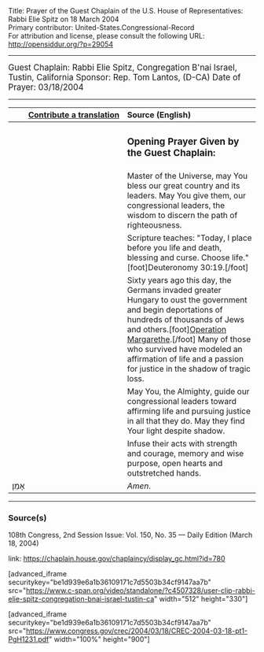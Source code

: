 <html>
<head></head>
<body>
Title: Prayer of the Guest Chaplain of the U.S. House of Representatives: Rabbi Elie Spitz on 18 March 2004<br />
Primary contributor: United-States.Congressional-Record<br />
For attribution and license, please consult the following URL: <a href="http://opensiddur.org/?p=29054">http://opensiddur.org/?p=29054</a>
<p />
<hr />

<div class="english" style="font-size:1.2em;">
Guest Chaplain: Rabbi Elie Spitz, Congregation B'nai Israel, Tustin, California
Sponsor: Rep. Tom Lantos, (D-CA)
Date of Prayer: 03/18/2004

<!--
<blockquote>
<h3>One Minute Speech Given in Recognition of the Guest Chaplain:</h3>
</blockquote>
-->
</div>

<hr />

<table style="margin-left: auto;margin-right: auto;" class="draggable">
<thead><tr><th id="x" style="text-align: right;"><a href="/contributing/upload/">Contribute a translation</a></th><th style="text-align: left;">Source (English)</th></tr></thead>
<tbody>
<tr><td style="vertical-align:top;" width="46%">
<div class="liturgy"><span lang="he">

</span></div></td>
 
<td style="vertical-align:top;" width="53%">
<div class="english">
<h3>Opening Prayer Given by the Guest Chaplain:</h3>
</div></td></tr>

<tr><td style="vertical-align:top;" width="46%">
<div class="liturgy"><span lang="he">

</span></div></td>
 
<td style="vertical-align:top;" width="53%">
<div class="english">
Master of the Universe, 
may You bless our great country 
and its leaders. 
May You give them, 
our congressional leaders, 
the wisdom to discern 
the path of righteousness.
</div></td></tr>


<tr><td style="vertical-align:top;" width="46%">
<div class="liturgy"><span lang="he">

</span></div></td>
 
<td style="vertical-align:top;" width="53%">
<div class="english">
Scripture teaches: 
"Today, 
I place before you 
life and death, 
blessing and curse. 
Choose life."[foot]Deuteronomy 30:19.[/foot]
</div></td></tr>


<tr><td style="vertical-align:top;" width="46%">
<div class="liturgy"><span lang="he">

</span></div></td>
 
<td style="vertical-align:top;" width="53%">
<div class="english">
Sixty years ago this day, 
the Germans invaded greater Hungary 
to oust the government 
and begin deportations 
of hundreds of thousands of Jews and others.[foot]<a href="https://en.wikipedia.org/wiki/Operation_Margarethe">Operation Margarethe</a>.[/foot] 
Many of those who survived 
have modeled an affirmation of life 
and a passion for justice 
in the shadow of tragic loss.
</div></td></tr>


<tr><td style="vertical-align:top;" width="46%">
<div class="liturgy"><span lang="he">

</span></div></td>
 
<td style="vertical-align:top;" width="53%">
<div class="english">
May You, the Almighty, 
guide our congressional leaders 
toward affirming life 
and pursuing justice 
in all that they do. 
May they find Your light 
despite shadow.
</div></td></tr>


<tr><td style="vertical-align:top;" width="46%">
<div class="liturgy"><span lang="he">

</span></div></td>
 
<td style="vertical-align:top;" width="53%">
<div class="english">
Infuse their acts 
with strength and courage, 
memory and wise purpose, 
open hearts and outstretched hands.
</div></td></tr>


<tr><td style="vertical-align:top;" width="46%">
<div class="liturgy"><span lang="he">
אָמֵן׃
</span></div></td>
 
<td style="vertical-align:top;" width="53%">
<div class="english">
<em>Amen</em>.
</div></td></tr>
</tbody></table>

<hr />

<h3>Source(s)</h3>

108th Congress, 2nd Session
Issue: Vol. 150, No. 35 — Daily Edition (March 18, 2004)

link: <a href="https://chaplain.house.gov/chaplaincy/display_gc.html?id=780">https://chaplain.house.gov/chaplaincy/display_gc.html?id=780</a>

[advanced_iframe securitykey="be1d939e6a1b36109171c7d5503b34cf9147aa7b" src="https://www.c-span.org/video/standalone/?c4507328/user-clip-rabbi-elie-spitz-congregation-bnai-israel-tustin-ca" width="512" height="330"]

[advanced_iframe securitykey="be1d939e6a1b36109171c7d5503b34cf9147aa7b" src="https://www.congress.gov/crec/2004/03/18/CREC-2004-03-18-pt1-PgH1231.pdf" width="100%" height="900"]
</body>
</html>